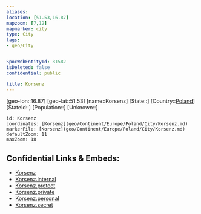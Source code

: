 ```yaml
---
aliases: 
location: [51.53,16.87]
mapzoom: [7,12] 
mapmarker: city 
type: City
tags:
- geo/City


SpocWebEntityId: 31582
isDeleted: false
confidential: public

title: Korsenz
---
```

[geo-lon::16.87]
[geo-lat::51.53]
[name::Korsenz]
[State::]
[Country::[Poland](geo/Continent/Europe/Poland.md)]
[StateId::]
[Population::]
[Unknown::]


```leaflet
id: Korsenz
coordinates: [Korsenz](geo/Continent/Europe/Poland/City/Korsenz.md)
markerFile: [Korsenz](geo/Continent/Europe/Poland/City/Korsenz.md)
defaultZoom: 11 
maxZoom: 18
```


## Confidential Links & Embeds: 
- [Korsenz](../../../../../../_public/geo/Continent/Europe/Poland/City/Korsenz.md) 
- [Korsenz.internal](../../../../../../_internal/geo/Continent/Europe/Poland/City/Korsenz.internal.md) 
- [Korsenz.protect](../../../../../../_protect/geo/Continent/Europe/Poland/City/Korsenz.protect.md) 
- [Korsenz.private](../../../../../../_private/geo/Continent/Europe/Poland/City/Korsenz.private.md) 
- [Korsenz.personal](../../../../../../_personal/geo/Continent/Europe/Poland/City/Korsenz.personal.md) 
- [Korsenz.secret](../../../../../../_secret/geo/Continent/Europe/Poland/City/Korsenz.secret.md) 
